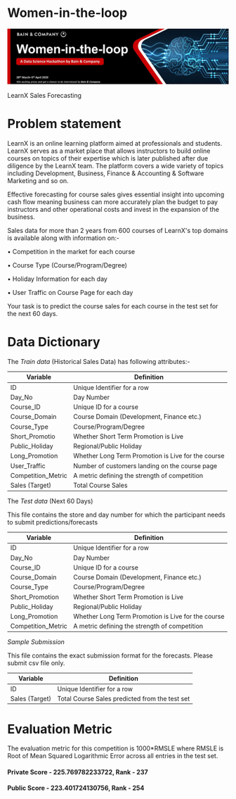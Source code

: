 # Women-in-the-loop

![](Hackathon_Banner_Final.jpg)

LearnX Sales Forecasting

# Problem statement

LearnX is an online learning platform aimed at professionals and students. LearnX serves as a market place that allows instructors to build online courses on topics of their expertise which is later published after due diligence by the LearnX team. The platform covers a wide variety of topics including Development, Business, Finance & Accounting & Software Marketing and so on.

Effective forecasting for course sales gives essential insight into upcoming cash flow meaning business can more accurately plan the budget to pay instructors and other operational costs and invest in the expansion of the business.

Sales data for more than 2 years from 600 courses of LearnX's top domains is available along with information on:-

•	Competition in the market for each course

•	Course Type (Course/Program/Degree)

•	Holiday Information for each day

•	User Traffic on Course Page for each day

Your task is to predict the course sales for each course in the test set for the next 60 days.

# Data Dictionary

The *Train data* (Historical Sales Data) has following attributes:-

|Variable	|Definition|
|---------|----------|
|ID|	Unique Identifier for a row|
|Day_No|	Day Number|
|Course_ID|	Unique ID for a course|
|Course_Domain|	Course Domain (Development, Finance etc.)|
|Course_Type	|Course/Program/Degree|
|Short_Promotio|	Whether Short Term Promotion is Live|
|Public_Holiday	|Regional/Public Holiday|
|Long_Promotion	|Whether Long Term Promotion is Live for the course|
|User_Traffic	|Number of customers landing on the course page|
|Competition_Metric	|A metric defining the strength of competition |
|Sales	(Target)| Total Course Sales|


The *Test data* (Next 60 Days)

This file contains the store and day number for which the participant needs to submit predictions/forecasts

|Variable|	Definition|
|--------|------------|
|ID	|Unique Identifier for a row|
|Day_No	|Day Number|
|Course_ID	|Unique ID for a course|
|Course_Domain|	Course Domain (Development, Finance etc.)|
|Course_Type	|Course/Program/Degree|
|Short_Promotion|	Whether Short Term Promotion is Live|
|Public_Holiday	|Regional/Public Holiday|
|Long_Promotion|	Whether Long Term Promotion is Live for the course|
|Competition_Metric|	A metric defining the strength of competition|

*Sample Submission*

This file contains the exact submission format for the forecasts. Please submit csv file only.

|Variable	|Definition|
|---------|----------|
|ID	|Unique Identifier for a row|
|Sales	(Target) |Total Course Sales predicted from the test set|

# Evaluation Metric

The evaluation metric for this competition is 1000*RMSLE where RMSLE is Root of Mean Squared Logarithmic Error across all entries in the test set.

#### Private Score  - 225.769782233722,      Rank - 237

#### Public Score  - 223.401724130756,      Rank - 254
